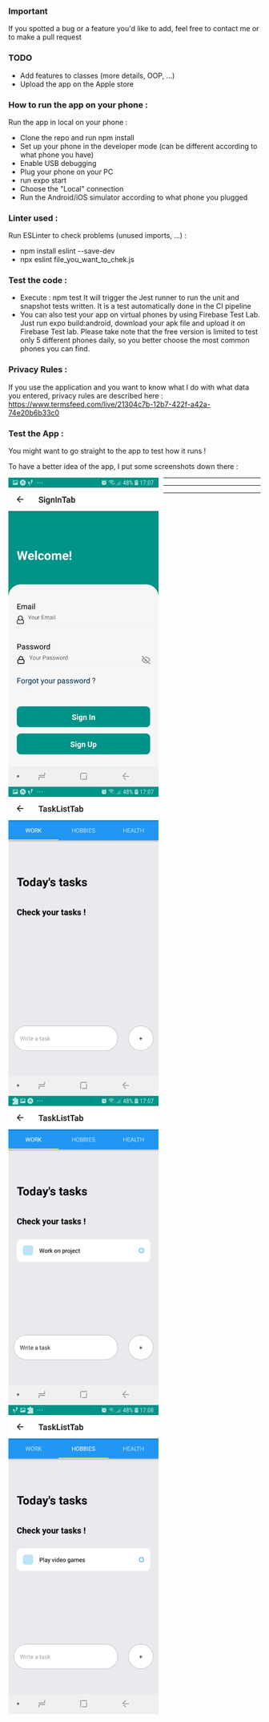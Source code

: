 ### Important
If you spotted a bug or a feature you'd like to add, feel free to contact me or to make a pull request

### TODO 
- Add features to classes (more details, OOP, ...)
- Upload the app on the Apple store

### How to run the app on your phone :

Run the app in local on your phone :
- Clone the repo and run npm install
- Set up your phone in the developer mode (can be different according to what phone you have)
- Enable USB debugging 
- Plug your phone on your PC
- run expo start
- Choose the "Local" connection
- Run the Android/iOS simulator according to what phone you plugged

### Linter used :

Run ESLinter to check problems (unused imports, ...) :
- npm install eslint --save-dev
- npx eslint file_you_want_to_chek.js

### Test the code :
- Execute : npm test
It will trigger the Jest runner to run the unit and snapshot tests written. It is a test automatically done in the CI pipeline
- You can also test your app on virtual phones by using Firebase Test Lab. Just run expo build:android, download your apk file and upload it on Firebase Test lab. Please take note that the free version is limited to test only 5 different phones daily, so you better choose the most common phones you can find.

### Privacy Rules :
If you use the application and you want to know what I do with what data you entered, privacy rules are described here : https://www.termsfeed.com/live/21304c7b-12b7-422f-a42a-74e20b6b33c0

### Test the App :
You might want to go straight to the app to test how it runs !


To have a better idea of the app, I put some screenshots down there :

<img src="./assets/picture_2.jpg"
     style="float: left; margin-right: 10px; heigh: 480px; width: 300px" />

---------------------------------------

<img src="./assets/picture_3.jpg"
     style="float: left; margin-right: 10px; heigh: 480px; width: 300px" />

---------------------------------------

<img src="./assets/picture_4.jpg"
     style="float: left; margin-right: 10px; heigh: 480px; width: 300px" />

---------------------------------------

<img src="./assets/picture_5.jpg"
     style="float: left; margin-right: 10px; heigh: 480px; width: 300px" />


